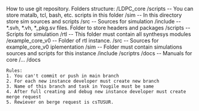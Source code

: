 How to use git repository.
Folders structure:
  /LDPC_core
    /scripts                   -- You can store matalb, tcl, bash, etc. scripts in this folder
    /sim                       -- In this directory store sim sources and scripts
      /src                     -- Sources for simulation
      /include                 -- *.svh, *.vh, *_pkg.sv files. Folder to store headers and packages 
      /scripts                 -- Scripts for simulation
    /rtl                       -- This folder must contain all synthesys modules
      /example_core_v0         -- Folder of rtl instance. 
        /src                   -- Sources for example_core_v0 iplementation
        /sim                   -- Folder must contain simulations sources and scripts for this instance
        /include
        /scriptrs
        /docs                  -- Manuals for core
      /...
    /docs

    Rules:
    1. You can't commit or push in main branch
    2. For each new instance developer must create new branch 
    3. Name of this branch and task in Yougile must be same
    4. After full creating and debug new instance developer must create merge request
    5. Rewiever on berge request is csTUSUR.

